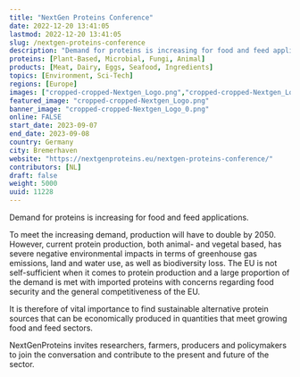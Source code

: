 ```yaml
---
title: "NextGen Proteins Conference"
date: 2022-12-20 13:41:05
lastmod: 2022-12-20 13:41:05
slug: /nextgen-proteins-conference
description: "Demand for proteins is increasing for food and feed applications.To meet the increasing demand, production will have to double by 2050. However, current protein production, both animal- and vegetal based, has severe negative environmental impacts in terms of greenhouse gas emissions, land and water use, as well as biodiversity loss. The EU is not self-sufficient when it comes to protein production and a large proportion of the demand is met with imported proteins with concerns regarding food security and the general competitiveness of the EU."
proteins: [Plant-Based, Microbial, Fungi, Animal]
products: [Meat, Dairy, Eggs, Seafood, Ingredients]
topics: [Environment, Sci-Tech]
regions: [Europe]
images: ["cropped-cropped-Nextgen_Logo.png","cropped-cropped-Nextgen_Logo_0.png"]
featured_image: "cropped-cropped-Nextgen_Logo.png"
banner_image: "cropped-cropped-Nextgen_Logo_0.png"
online: FALSE
start_date: 2023-09-07
end_date: 2023-09-08
country: Germany
city: Bremerhaven
website: "https://nextgenproteins.eu/nextgen-proteins-conference/"
contributors: [NL]
draft: false
weight: 5000
uuid: 11228
---
```

<p>Demand for proteins is increasing for food and feed applications.</p>
<p>To meet the increasing demand, production will have to double by 2050. However, current protein production, both animal- and vegetal based, has severe negative environmental impacts in terms of greenhouse gas emissions, land and water use, as well as biodiversity loss. The EU is not self-sufficient when it comes to protein production and a large proportion of the demand is met with imported proteins with concerns regarding food security and the general competitiveness of the EU.</p>
<p>It is therefore of vital importance to find sustainable alternative protein sources that can be economically produced in quantities that meet growing food and feed sectors.</p>
<p>NextGenProteins invites researchers, farmers, producers and policymakers to join the conversation and contribute to the present and future of the sector.</p>
